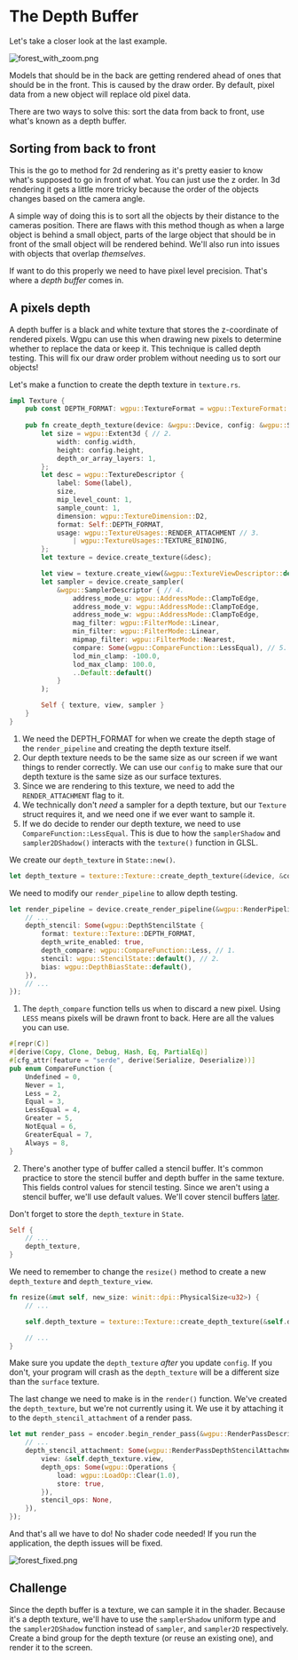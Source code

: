 # The Depth Buffer

Let's take a closer look at the last example.

![forest_with_zoom.png](./forest_with_zoom.png)

Models that should be in the back are getting rendered ahead of ones that should be in the front. This is caused by the draw order. By default, pixel data from a new object will replace old pixel data.

There are two ways to solve this: sort the data from back to front, use what's known as a depth buffer.

## Sorting from back to front

This is the go to method for 2d rendering as it's pretty easier to know what's supposed to go in front of what. You can just use the z order. In 3d rendering it gets a little more tricky because the order of the objects changes based on the camera angle.

A simple way of doing this is to sort all the objects by their distance to the cameras position. There are flaws with this method though as when a large object is behind a small object, parts of the large object that should be in front of the small object will be rendered behind. We'll also run into issues with objects that overlap *themselves*.

If want to do this properly we need to have pixel level precision. That's where a *depth buffer* comes in.

## A pixels depth

A depth buffer is a black and white texture that stores the z-coordinate of rendered pixels. Wgpu can use this when drawing new pixels to determine whether to replace the data or keep it. This technique is called depth testing. This will fix our draw order problem without needing us to sort our objects!

Let's make a function to create the depth texture in `texture.rs`.

```rust
impl Texture {
    pub const DEPTH_FORMAT: wgpu::TextureFormat = wgpu::TextureFormat::Depth32Float; // 1.
    
    pub fn create_depth_texture(device: &wgpu::Device, config: &wgpu::SurfaceConfiguration, label: &str) -> Self {
        let size = wgpu::Extent3d { // 2.
            width: config.width,
            height: config.height,
            depth_or_array_layers: 1,
        };
        let desc = wgpu::TextureDescriptor {
            label: Some(label),
            size,
            mip_level_count: 1,
            sample_count: 1,
            dimension: wgpu::TextureDimension::D2,
            format: Self::DEPTH_FORMAT,
            usage: wgpu::TextureUsages::RENDER_ATTACHMENT // 3.
                | wgpu::TextureUsages::TEXTURE_BINDING,
        };
        let texture = device.create_texture(&desc);

        let view = texture.create_view(&wgpu::TextureViewDescriptor::default());
        let sampler = device.create_sampler(
            &wgpu::SamplerDescriptor { // 4.
                address_mode_u: wgpu::AddressMode::ClampToEdge,
                address_mode_v: wgpu::AddressMode::ClampToEdge,
                address_mode_w: wgpu::AddressMode::ClampToEdge,
                mag_filter: wgpu::FilterMode::Linear,
                min_filter: wgpu::FilterMode::Linear,
                mipmap_filter: wgpu::FilterMode::Nearest,
                compare: Some(wgpu::CompareFunction::LessEqual), // 5.
                lod_min_clamp: -100.0,
                lod_max_clamp: 100.0,
                ..Default::default()
            }
        );

        Self { texture, view, sampler }
    }
}
```

1. We need the DEPTH_FORMAT for when we create the depth stage of the `render_pipeline` and creating the depth texture itself.
2. Our depth texture needs to be the same size as our screen if we want things to render correctly. We can use our `config` to make sure that our depth texture is the same size as our surface textures.
3. Since we are rendering to this texture, we need to add the `RENDER_ATTACHMENT` flag to it.
4. We technically don't *need* a sampler for a depth texture, but our `Texture` struct requires it, and we need one if we ever want to sample it.
5. If we do decide to render our depth texture, we need to use `CompareFunction::LessEqual`. This is due to how the `samplerShadow` and `sampler2DShadow()` interacts with the `texture()` function in GLSL.

We create our `depth_texture` in `State::new()`.

```rust
let depth_texture = texture::Texture::create_depth_texture(&device, &config, "depth_texture");
```

We need to modify our `render_pipeline` to allow depth testing. 

```rust
let render_pipeline = device.create_render_pipeline(&wgpu::RenderPipelineDescriptor {
    // ...
    depth_stencil: Some(wgpu::DepthStencilState {
        format: texture::Texture::DEPTH_FORMAT,
        depth_write_enabled: true,
        depth_compare: wgpu::CompareFunction::Less, // 1.
        stencil: wgpu::StencilState::default(), // 2.
        bias: wgpu::DepthBiasState::default(),
    }),
    // ...
});
```

1. The `depth_compare` function tells us when to discard a new pixel. Using `LESS` means pixels will be drawn front to back. Here are all the values you can use.

```rust
#[repr(C)]
#[derive(Copy, Clone, Debug, Hash, Eq, PartialEq)]
#[cfg_attr(feature = "serde", derive(Serialize, Deserialize))]
pub enum CompareFunction {
    Undefined = 0,
    Never = 1,
    Less = 2,
    Equal = 3,
    LessEqual = 4,
    Greater = 5,
    NotEqual = 6,
    GreaterEqual = 7,
    Always = 8,
}
```

2. There's another type of buffer called a stencil buffer. It's common practice to store the stencil buffer and depth buffer in the same texture. This fields control values for stencil testing. Since we aren't using a stencil buffer, we'll use default values. We'll cover stencil buffers [later](../../todo).

Don't forget to store the `depth_texture` in `State`.

```rust
Self {
    // ...
    depth_texture,
}
```

We need to remember to change the `resize()` method to create a new `depth_texture` and `depth_texture_view`.

```rust
fn resize(&mut self, new_size: winit::dpi::PhysicalSize<u32>) {
    // ...

    self.depth_texture = texture::Texture::create_depth_texture(&self.device, &self.config, "depth_texture");

    // ...
}
```

Make sure you update the `depth_texture` *after* you update `config`. If you don't, your program will crash as the `depth_texture` will be a different size than the `surface` texture.

The last change we need to make is in the `render()` function. We've created the `depth_texture`, but we're not currently using it. We use it by attaching it to the `depth_stencil_attachment` of a render pass.

```rust
let mut render_pass = encoder.begin_render_pass(&wgpu::RenderPassDescriptor {
    // ...
    depth_stencil_attachment: Some(wgpu::RenderPassDepthStencilAttachment {
        view: &self.depth_texture.view,
        depth_ops: Some(wgpu::Operations {
            load: wgpu::LoadOp::Clear(1.0),
            store: true,
        }),
        stencil_ops: None,
    }),
});
```

And that's all we have to do! No shader code needed! If you run the application, the depth issues will be fixed.

![forest_fixed.png](./forest_fixed.png)

## Challenge

Since the depth buffer is a texture, we can sample it in the shader. Because it's a depth texture, we'll have to use the `samplerShadow` uniform type and the `sampler2DShadow` function instead of `sampler`, and `sampler2D` respectively. Create a bind group for the depth texture (or reuse an existing one), and render it to the screen.

<AutoGithubLink/>
